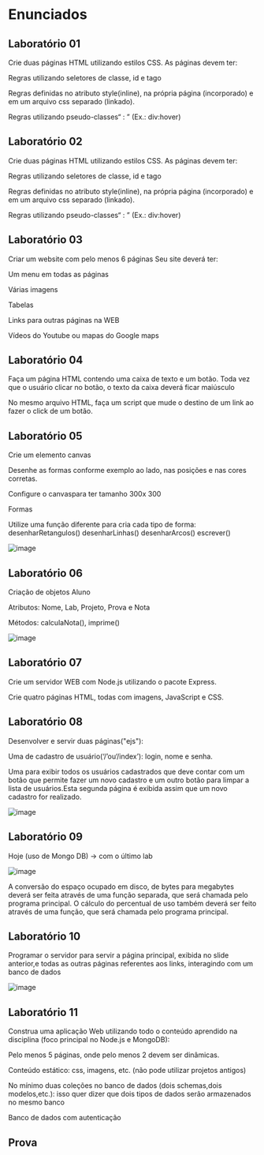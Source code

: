 # Enunciados

## Laboratório 01 

Crie duas páginas HTML utilizando estilos CSS. As páginas devem ter:

Regras utilizando seletores de classe, id e tago

Regras definidas no atributo style(inline), na própria página (incorporado) e em um arquivo css separado (linkado).

Regras utilizando pseudo-classes“ : ” (Ex.: div:hover)

## Laboratório 02

Crie duas páginas HTML utilizando estilos CSS. As páginas devem ter:

Regras utilizando seletores de classe, id e tago

Regras definidas no atributo style(inline), na própria página (incorporado) e em um arquivo css separado (linkado).

Regras utilizando pseudo-classes“ : ” (Ex.: div:hover)

## Laboratório 03
Criar um website com pelo menos 6 páginas
Seu site deverá ter:

Um menu em todas as páginas

Várias imagens

Tabelas

Links para outras páginas na WEB

Vídeos do Youtube ou mapas do Google maps

## Laboratório 04

Faça um página HTML contendo uma caixa de texto e um botão. Toda vez que o usuário clicar no botão, o texto da caixa deverá ficar maiúsculo

No mesmo arquivo HTML, faça um script que mude o destino de um link ao fazer o click de um botão.

## Laboratório 05

Crie um elemento canvas

Desenhe as formas conforme exemplo ao lado, nas posições e nas cores corretas.

Configure o canvaspara ter tamanho 300x 300

Formas

Utilize uma função diferente para cria cada tipo de forma: desenharRetangulos()  desenharLinhas()  desenharArcos()  escrever()

![image](images/lab05.png)

## Laboratório 06

Criação de objetos Aluno

Atributos: Nome, Lab, Projeto, Prova e Nota

Métodos: calculaNota(), imprime()

![image](images/lab06.png)

## Laboratório 07

Crie um servidor WEB com Node.js utilizando o pacote Express. 

Crie quatro páginas HTML, todas com imagens, JavaScript e CSS.

## Laboratório 08

Desenvolver e servir duas páginas("ejs"):

Uma de cadastro de usuário(‘/’ou‘/index’): login, nome e senha.

Uma para exibir todos os usuários cadastrados que deve contar com um botão que permite fazer um novo cadastro e um outro botão para limpar a lista de usuários.Esta segunda página é exibida assim que um novo cadastro for realizado.

![image](images/lab08.png)

## Laboratório 09

Hoje (uso de Mongo DB) -> com o último lab

![image](images/lab09.png)

A conversão do espaço ocupado em disco, de bytes para megabytes deverá ser feita  através  de  uma  função  separada,  que  será  chamada  pelo  programa principal. O cálculo do percentual de uso também deverá ser feito através de uma função, que será chamada pelo programa principal.

## Laboratório 10

Programar o servidor para servir a página principal, exibida no slide anterior,e todas as outras páginas referentes aos links, interagindo com um banco de dados

![image](images/lab10.png)

## Laboratório 11

Construa uma aplicação Web utilizando todo o conteúdo aprendido na disciplina (foco principal no Node.js e MongoDB):

Pelo menos 5 páginas, onde pelo menos 2 devem ser dinâmicas. 

Conteúdo estático: css, imagens, etc. (não pode utilizar projetos antigos)

No mínimo duas coleções no banco de dados (dois schemas,dois modelos,etc.): isso quer dizer que dois tipos de dados serão armazenados no mesmo banco 

Banco de dados com autenticação

## Prova

